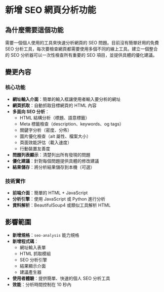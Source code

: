 # 新增 SEO 網頁分析功能

## 為什麼需要這個功能

需要一個個人使用的工具來快速分析網頁的 SEO 問題。目前沒有簡單好用的免費 SEO 分析工具，每次要檢查網頁都需要使用多個不同的線上工具。建立一個整合的 SEO 分析器可以一次性檢查所有重要的 SEO 項目，並提供具體的優化建議。

## 變更內容

### 核心功能
- **網址輸入介面**：簡單的輸入框讓使用者輸入要分析的網址
- **網頁抓取**：自動抓取目標網頁的 HTML 內容
- **多面向 SEO 分析**：
  - HTML 結構分析（標題、語意標籤）
  - Meta 標籤檢查（description、keywords、og tags）
  - 關鍵字分析（密度、分佈）
  - 圖片優化檢查（alt 屬性、檔案大小）
  - 頁面效能評估（載入速度）
  - 行動裝置友善度
- **問題列表顯示**：清楚列出所有發現的問題
- **優化建議**：針對每個問題提供具體的修改建議
- **結果儲存**：將分析結果儲存到本機（可選）

### 技術實作
- **前端介面**：簡單的 HTML + JavaScript
- **分析引擎**：使用 JavaScript 或 Python 進行分析
- **資料解析**：BeautifulSoup4 或類似工具解析 HTML

## 影響範圍

- **新增規格**：`seo-analysis` 能力規格
- **新增程式碼**：
  - 網址輸入表單
  - HTML 抓取模組
  - SEO 分析引擎
  - 結果顯示介面
  - 建議產生器
- **使用者體驗**：提供簡單、快速的個人 SEO 分析工具
- **效能**：分析時間控制在 10 秒內

